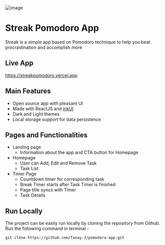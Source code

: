 ![image](https://user-images.githubusercontent.com/33786522/162172807-86cc0a1b-a5f0-4f77-9ec7-813a7670e436.png)

# Streak Pomodoro App
Streak is a simple app based on Pomodoro technique to help you beat procrastination and accomplish more

## Live App
https://streakpomodoro.vercel.app

## Main Features
- Open source app with pleasant UI
- Made with ReactJS and [inkUI](https://inkui.netlify.app)
- Dark and Light themes
- Local storage support for data persistence

## Pages and Functionalities
- Landing page
  - Information about the app and CTA button for Homepage
- Homepage
  - User can Add, Edit and Remove Task
  - Task List
- Timer Page
   - Countdown timer for corresponding task
   - Break Timer starts after Task Timer is finished
   - Page title syncs with Timer
   - Task Details


## Run Locally

The project can be easily run locally by cloning the repository from Github. Run the following command in terminal -

```git clone https://github.com/Tanay-J/pomodoro-app.git```
